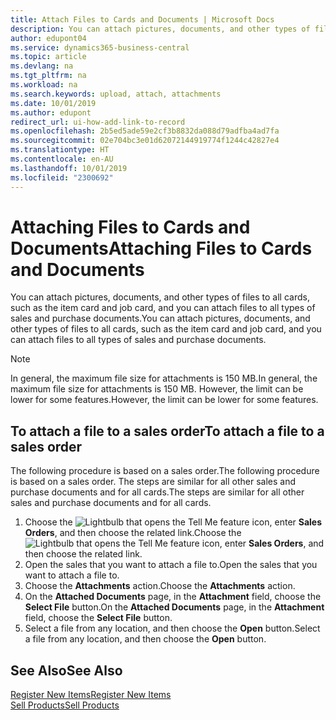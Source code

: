 ```yaml
---
title: Attach Files to Cards and Documents | Microsoft Docs
description: You can attach pictures, documents, and other types of files to all cards and all types of sales and purchase documents.
author: edupont04
ms.service: dynamics365-business-central
ms.topic: article
ms.devlang: na
ms.tgt_pltfrm: na
ms.workload: na
ms.search.keywords: upload, attach, attachments
ms.date: 10/01/2019
ms.author: edupont
redirect_url: ui-how-add-link-to-record
ms.openlocfilehash: 2b5ed5ade59e2cf3b8832da088d79adfba4ad7fa
ms.sourcegitcommit: 02e704bc3e01d62072144919774f1244c42827e4
ms.translationtype: HT
ms.contentlocale: en-AU
ms.lasthandoff: 10/01/2019
ms.locfileid: "2300692"
---
```

# <a name="attaching-files-to-cards-and-documents"></a><span data-ttu-id="5d194-103">Attaching Files to Cards and Documents</span><span class="sxs-lookup"><span data-stu-id="5d194-103">Attaching Files to Cards and Documents</span></span>
<span data-ttu-id="5d194-104">You can attach pictures, documents, and other types of files to all cards, such as the item card and job card, and you can attach files to all types of sales and purchase documents.</span><span class="sxs-lookup"><span data-stu-id="5d194-104">You can attach pictures, documents, and other types of files to all cards, such as the item card and job card, and you can attach files to all types of sales and purchase documents.</span></span>

> [!Note]
> <span data-ttu-id="5d194-105">In general, the maximum file size for attachments is 150 MB.</span><span class="sxs-lookup"><span data-stu-id="5d194-105">In general, the maximum file size for attachments is 150 MB.</span></span> <span data-ttu-id="5d194-106">However, the limit can be lower for some features.</span><span class="sxs-lookup"><span data-stu-id="5d194-106">However, the limit can be lower for some features.</span></span>

## <a name="to-attach-a-file-to-a-sales-order"></a><span data-ttu-id="5d194-107">To attach a file to a sales order</span><span class="sxs-lookup"><span data-stu-id="5d194-107">To attach a file to a sales order</span></span>
<span data-ttu-id="5d194-108">The following procedure is based on a sales order.</span><span class="sxs-lookup"><span data-stu-id="5d194-108">The following procedure is based on a sales order.</span></span> <span data-ttu-id="5d194-109">The steps are similar for all other sales and purchase documents and for all cards.</span><span class="sxs-lookup"><span data-stu-id="5d194-109">The steps are similar for all other sales and purchase documents and for all cards.</span></span>

1. <span data-ttu-id="5d194-110">Choose the ![Lightbulb that opens the Tell Me feature](media/ui-search/search_small.png "Tell me what you want to do") icon, enter **Sales Orders**, and then choose the related link.</span><span class="sxs-lookup"><span data-stu-id="5d194-110">Choose the ![Lightbulb that opens the Tell Me feature](media/ui-search/search_small.png "Tell me what you want to do") icon, enter **Sales Orders**, and then choose the related link.</span></span>
2. <span data-ttu-id="5d194-111">Open the sales that you want to attach a file to.</span><span class="sxs-lookup"><span data-stu-id="5d194-111">Open the sales that you want to attach a file to.</span></span>
3. <span data-ttu-id="5d194-112">Choose the **Attachments** action.</span><span class="sxs-lookup"><span data-stu-id="5d194-112">Choose the **Attachments** action.</span></span>
4. <span data-ttu-id="5d194-113">On the **Attached Documents** page, in the **Attachment** field, choose the **Select File** button.</span><span class="sxs-lookup"><span data-stu-id="5d194-113">On the **Attached Documents** page, in the **Attachment** field, choose the **Select File** button.</span></span>
5. <span data-ttu-id="5d194-114">Select a file from any location, and then choose the **Open** button.</span><span class="sxs-lookup"><span data-stu-id="5d194-114">Select a file from any location, and then choose the **Open** button.</span></span>

## <a name="see-also"></a><span data-ttu-id="5d194-115">See Also</span><span class="sxs-lookup"><span data-stu-id="5d194-115">See Also</span></span>
[<span data-ttu-id="5d194-116">Register New Items</span><span class="sxs-lookup"><span data-stu-id="5d194-116">Register New Items</span></span>](inventory-how-register-new-items.md)  
[<span data-ttu-id="5d194-117">Sell Products</span><span class="sxs-lookup"><span data-stu-id="5d194-117">Sell Products</span></span>](sales-how-sell-products.md)
